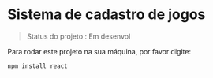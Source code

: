 # Sistema de cadastro de jogos</h1>
> Status do projeto : Em  desenvol

Para rodar este projeto na sua máquina, por favor digite:
```
npm install react
```
